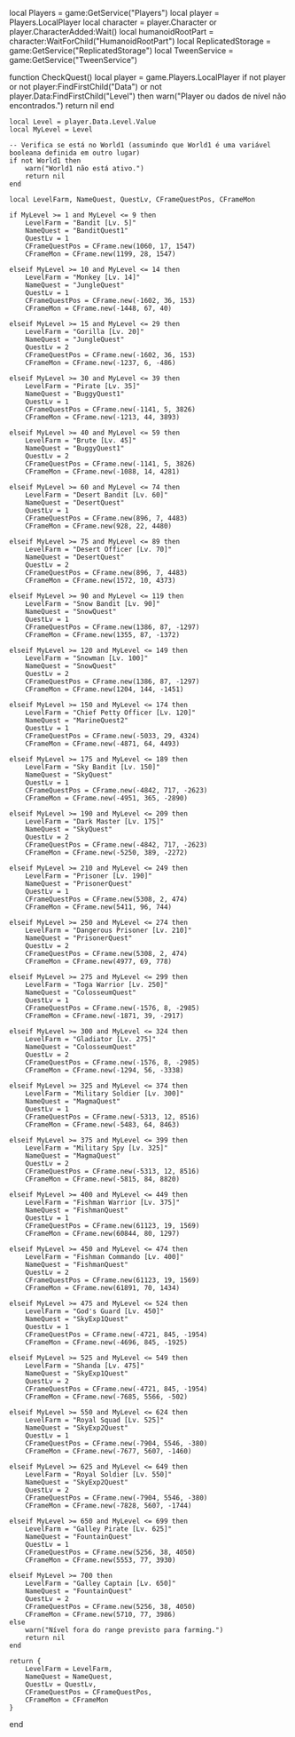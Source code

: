 local Players = game:GetService("Players")
local player = Players.LocalPlayer
local character = player.Character or player.CharacterAdded:Wait()
local humanoidRootPart = character:WaitForChild("HumanoidRootPart")
local ReplicatedStorage = game:GetService("ReplicatedStorage")
local TweenService = game:GetService("TweenService")

function CheckQuest()
    local player = game.Players.LocalPlayer
    if not player or not player:FindFirstChild("Data") or not player.Data:FindFirstChild("Level") then
        warn("Player ou dados de nível não encontrados.")
        return nil
    end

    local Level = player.Data.Level.Value
    local MyLevel = Level

    -- Verifica se está no World1 (assumindo que World1 é uma variável booleana definida em outro lugar)
    if not World1 then
        warn("World1 não está ativo.")
        return nil
    end

    local LevelFarm, NameQuest, QuestLv, CFrameQuestPos, CFrameMon

    if MyLevel >= 1 and MyLevel <= 9 then
        LevelFarm = "Bandit [Lv. 5]"
        NameQuest = "BanditQuest1"
        QuestLv = 1
        CFrameQuestPos = CFrame.new(1060, 17, 1547)
        CFrameMon = CFrame.new(1199, 28, 1547)

    elseif MyLevel >= 10 and MyLevel <= 14 then
        LevelFarm = "Monkey [Lv. 14]"
        NameQuest = "JungleQuest"
        QuestLv = 1
        CFrameQuestPos = CFrame.new(-1602, 36, 153)
        CFrameMon = CFrame.new(-1448, 67, 40)

    elseif MyLevel >= 15 and MyLevel <= 29 then
        LevelFarm = "Gorilla [Lv. 20]"
        NameQuest = "JungleQuest"
        QuestLv = 2
        CFrameQuestPos = CFrame.new(-1602, 36, 153)
        CFrameMon = CFrame.new(-1237, 6, -486)

    elseif MyLevel >= 30 and MyLevel <= 39 then
        LevelFarm = "Pirate [Lv. 35]"
        NameQuest = "BuggyQuest1"
        QuestLv = 1
        CFrameQuestPos = CFrame.new(-1141, 5, 3826)
        CFrameMon = CFrame.new(-1213, 44, 3893)

    elseif MyLevel >= 40 and MyLevel <= 59 then
        LevelFarm = "Brute [Lv. 45]"
        NameQuest = "BuggyQuest1"
        QuestLv = 2
        CFrameQuestPos = CFrame.new(-1141, 5, 3826)
        CFrameMon = CFrame.new(-1088, 14, 4281)

    elseif MyLevel >= 60 and MyLevel <= 74 then
        LevelFarm = "Desert Bandit [Lv. 60]"
        NameQuest = "DesertQuest"
        QuestLv = 1
        CFrameQuestPos = CFrame.new(896, 7, 4483)
        CFrameMon = CFrame.new(928, 22, 4480)

    elseif MyLevel >= 75 and MyLevel <= 89 then
        LevelFarm = "Desert Officer [Lv. 70]"
        NameQuest = "DesertQuest"
        QuestLv = 2
        CFrameQuestPos = CFrame.new(896, 7, 4483)
        CFrameMon = CFrame.new(1572, 10, 4373)

    elseif MyLevel >= 90 and MyLevel <= 119 then
        LevelFarm = "Snow Bandit [Lv. 90]"
        NameQuest = "SnowQuest"
        QuestLv = 1
        CFrameQuestPos = CFrame.new(1386, 87, -1297)
        CFrameMon = CFrame.new(1355, 87, -1372)

    elseif MyLevel >= 120 and MyLevel <= 149 then
        LevelFarm = "Snowman [Lv. 100]"
        NameQuest = "SnowQuest"
        QuestLv = 2
        CFrameQuestPos = CFrame.new(1386, 87, -1297)
        CFrameMon = CFrame.new(1204, 144, -1451)

    elseif MyLevel >= 150 and MyLevel <= 174 then
        LevelFarm = "Chief Petty Officer [Lv. 120]"
        NameQuest = "MarineQuest2"
        QuestLv = 1
        CFrameQuestPos = CFrame.new(-5033, 29, 4324)
        CFrameMon = CFrame.new(-4871, 64, 4493)

    elseif MyLevel >= 175 and MyLevel <= 189 then
        LevelFarm = "Sky Bandit [Lv. 150]"
        NameQuest = "SkyQuest"
        QuestLv = 1
        CFrameQuestPos = CFrame.new(-4842, 717, -2623)
        CFrameMon = CFrame.new(-4951, 365, -2890)

    elseif MyLevel >= 190 and MyLevel <= 209 then
        LevelFarm = "Dark Master [Lv. 175]"
        NameQuest = "SkyQuest"
        QuestLv = 2
        CFrameQuestPos = CFrame.new(-4842, 717, -2623)
        CFrameMon = CFrame.new(-5250, 389, -2272)

    elseif MyLevel >= 210 and MyLevel <= 249 then
        LevelFarm = "Prisoner [Lv. 190]"
        NameQuest = "PrisonerQuest"
        QuestLv = 1
        CFrameQuestPos = CFrame.new(5308, 2, 474)
        CFrameMon = CFrame.new(5411, 96, 744)

    elseif MyLevel >= 250 and MyLevel <= 274 then
        LevelFarm = "Dangerous Prisoner [Lv. 210]"
        NameQuest = "PrisonerQuest"
        QuestLv = 2
        CFrameQuestPos = CFrame.new(5308, 2, 474)
        CFrameMon = CFrame.new(4977, 69, 778)

    elseif MyLevel >= 275 and MyLevel <= 299 then
        LevelFarm = "Toga Warrior [Lv. 250]"
        NameQuest = "ColosseumQuest"
        QuestLv = 1
        CFrameQuestPos = CFrame.new(-1576, 8, -2985)
        CFrameMon = CFrame.new(-1871, 39, -2917)

    elseif MyLevel >= 300 and MyLevel <= 324 then
        LevelFarm = "Gladiator [Lv. 275]"
        NameQuest = "ColosseumQuest"
        QuestLv = 2
        CFrameQuestPos = CFrame.new(-1576, 8, -2985)
        CFrameMon = CFrame.new(-1294, 56, -3338)

    elseif MyLevel >= 325 and MyLevel <= 374 then
        LevelFarm = "Military Soldier [Lv. 300]"
        NameQuest = "MagmaQuest"
        QuestLv = 1
        CFrameQuestPos = CFrame.new(-5313, 12, 8516)
        CFrameMon = CFrame.new(-5483, 64, 8463)

    elseif MyLevel >= 375 and MyLevel <= 399 then
        LevelFarm = "Military Spy [Lv. 325]"
        NameQuest = "MagmaQuest"
        QuestLv = 2
        CFrameQuestPos = CFrame.new(-5313, 12, 8516)
        CFrameMon = CFrame.new(-5815, 84, 8820)

    elseif MyLevel >= 400 and MyLevel <= 449 then
        LevelFarm = "Fishman Warrior [Lv. 375]"
        NameQuest = "FishmanQuest"
        QuestLv = 1
        CFrameQuestPos = CFrame.new(61123, 19, 1569)
        CFrameMon = CFrame.new(60844, 80, 1297)

    elseif MyLevel >= 450 and MyLevel <= 474 then
        LevelFarm = "Fishman Commando [Lv. 400]"
        NameQuest = "FishmanQuest"
        QuestLv = 2
        CFrameQuestPos = CFrame.new(61123, 19, 1569)
        CFrameMon = CFrame.new(61891, 70, 1434)

    elseif MyLevel >= 475 and MyLevel <= 524 then
        LevelFarm = "God's Guard [Lv. 450]"
        NameQuest = "SkyExp1Quest"
        QuestLv = 1
        CFrameQuestPos = CFrame.new(-4721, 845, -1954)
        CFrameMon = CFrame.new(-4696, 845, -1925)

    elseif MyLevel >= 525 and MyLevel <= 549 then
        LevelFarm = "Shanda [Lv. 475]"
        NameQuest = "SkyExp1Quest"
        QuestLv = 2
        CFrameQuestPos = CFrame.new(-4721, 845, -1954)
        CFrameMon = CFrame.new(-7685, 5566, -502)

    elseif MyLevel >= 550 and MyLevel <= 624 then
        LevelFarm = "Royal Squad [Lv. 525]"
        NameQuest = "SkyExp2Quest"
        QuestLv = 1
        CFrameQuestPos = CFrame.new(-7904, 5546, -380)
        CFrameMon = CFrame.new(-7677, 5607, -1460)

    elseif MyLevel >= 625 and MyLevel <= 649 then
        LevelFarm = "Royal Soldier [Lv. 550]"
        NameQuest = "SkyExp2Quest"
        QuestLv = 2
        CFrameQuestPos = CFrame.new(-7904, 5546, -380)
        CFrameMon = CFrame.new(-7828, 5607, -1744)

    elseif MyLevel >= 650 and MyLevel <= 699 then
        LevelFarm = "Galley Pirate [Lv. 625]"
        NameQuest = "FountainQuest"
        QuestLv = 1
        CFrameQuestPos = CFrame.new(5256, 38, 4050)
        CFrameMon = CFrame.new(5553, 77, 3930)

    elseif MyLevel >= 700 then
        LevelFarm = "Galley Captain [Lv. 650]"
        NameQuest = "FountainQuest"
        QuestLv = 2
        CFrameQuestPos = CFrame.new(5256, 38, 4050)
        CFrameMon = CFrame.new(5710, 77, 3986)
    else
        warn("Nível fora do range previsto para farming.")
        return nil
    end

    return {
        LevelFarm = LevelFarm,
        NameQuest = NameQuest,
        QuestLv = QuestLv,
        CFrameQuestPos = CFrameQuestPos,
        CFrameMon = CFrameMon
    }
end
